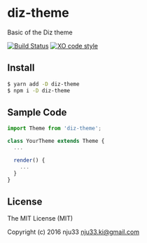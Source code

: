 # diz-theme

Basic of the Diz theme

[![Build Status](https://travis-ci.org/nju33/diz-theme.svg?branch=master)](https://travis-ci.org/nju33/diz-theme) [![XO code style](https://img.shields.io/badge/code_style-XO-5ed9c7.svg)](https://github.com/sindresorhus/xo)

## Install

```bash
$ yarn add -D diz-theme
$ npm i -D diz-theme
```

## Sample Code

```js
import Theme from 'diz-theme';

class YourTheme extends Theme {
  ...

  render() {
    ...
  }
}
```

## License

The MIT License (MIT)

Copyright (c) 2016 nju33 <nju33.ki@gmail.com>
